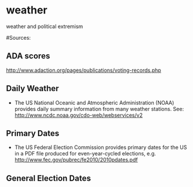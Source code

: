 weather
=======

weather and political extremism

#Sources:

## ADA scores
http://www.adaction.org/pages/publications/voting-records.php

## Daily Weather
* The US National Oceanic and Atmospheric Administration (NOAA) provides daily summary information from many weather stations.  See: http://www.ncdc.noaa.gov/cdo-web/webservices/v2

## Primary Dates
* The US Federal Election Commission provides primary dates for the US in a PDF file produced for even-year-cycled elections, e.g. http://www.fec.gov/pubrec/fe2010/2010pdates.pdf


## General Election Dates


